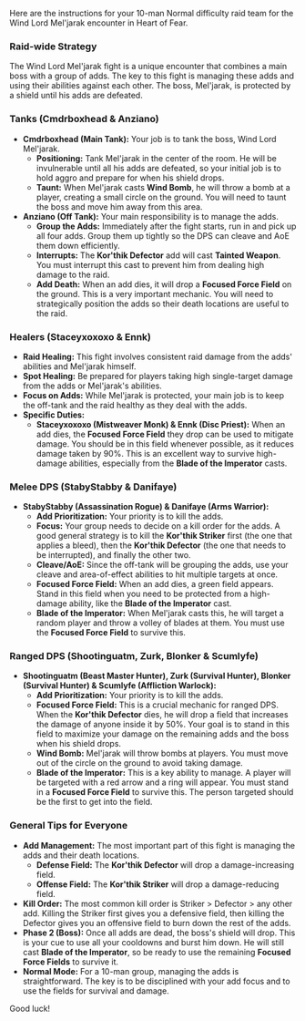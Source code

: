 Here are the instructions for your 10-man Normal difficulty raid team for the Wind Lord Mel'jarak encounter in Heart of Fear.

### **Raid-wide Strategy**

The Wind Lord Mel'jarak fight is a unique encounter that combines a main boss with a group of adds. The key to this fight is managing these adds and using their abilities against each other. The boss, Mel'jarak, is protected by a shield until his adds are defeated.

### **Tanks (Cmdrboxhead & Anziano)**

* **Cmdrboxhead (Main Tank):** Your job is to tank the boss, Wind Lord Mel'jarak.
    * **Positioning:** Tank Mel'jarak in the center of the room. He will be invulnerable until all his adds are defeated, so your initial job is to hold aggro and prepare for when his shield drops.
    * **Taunt:** When Mel'jarak casts **Wind Bomb**, he will throw a bomb at a player, creating a small circle on the ground. You will need to taunt the boss and move him away from this area.
* **Anziano (Off Tank):** Your main responsibility is to manage the adds.
    * **Group the Adds:** Immediately after the fight starts, run in and pick up all four adds. Group them up tightly so the DPS can cleave and AoE them down efficiently.
    * **Interrupts:** The **Kor'thik Defector** add will cast **Tainted Weapon**. You must interrupt this cast to prevent him from dealing high damage to the raid.
    * **Add Death:** When an add dies, it will drop a **Focused Force Field** on the ground. This is a very important mechanic. You will need to strategically position the adds so their death locations are useful to the raid.

### **Healers (Staceyxoxoxo & Ennk)**

* **Raid Healing:** This fight involves consistent raid damage from the adds' abilities and Mel'jarak himself.
* **Spot Healing:** Be prepared for players taking high single-target damage from the adds or Mel'jarak's abilities.
* **Focus on Adds:** While Mel'jarak is protected, your main job is to keep the off-tank and the raid healthy as they deal with the adds.
* **Specific Duties:**
    * **Staceyxoxoxo (Mistweaver Monk) & Ennk (Disc Priest):** When an add dies, the **Focused Force Field** they drop can be used to mitigate damage. You should be in this field whenever possible, as it reduces damage taken by 90%. This is an excellent way to survive high-damage abilities, especially from the **Blade of the Imperator** casts.

### **Melee DPS (StabyStabby & Danifaye)**

* **StabyStabby (Assassination Rogue) & Danifaye (Arms Warrior):**
    * **Add Prioritization:** Your priority is to kill the adds.
    * **Focus:** Your group needs to decide on a kill order for the adds. A good general strategy is to kill the **Kor'thik Striker** first (the one that applies a bleed), then the **Kor'thik Defector** (the one that needs to be interrupted), and finally the other two.
    * **Cleave/AoE:** Since the off-tank will be grouping the adds, use your cleave and area-of-effect abilities to hit multiple targets at once.
    * **Focused Force Field:** When an add dies, a green field appears. Stand in this field when you need to be protected from a high-damage ability, like the **Blade of the Imperator** cast.
    * **Blade of the Imperator:** When Mel'jarak casts this, he will target a random player and throw a volley of blades at them. You must use the **Focused Force Field** to survive this.

### **Ranged DPS (Shootinguatm, Zurk, Blonker & Scumlyfe)**

* **Shootinguatm (Beast Master Hunter), Zurk (Survival Hunter), Blonker (Survival Hunter) & Scumlyfe (Affliction Warlock):**
    * **Add Prioritization:** Your priority is to kill the adds.
    * **Focused Force Field:** This is a crucial mechanic for ranged DPS. When the **Kor'thik Defector** dies, he will drop a field that increases the damage of anyone inside it by 50%. Your goal is to stand in this field to maximize your damage on the remaining adds and the boss when his shield drops.
    * **Wind Bomb:** Mel'jarak will throw bombs at players. You must move out of the circle on the ground to avoid taking damage.
    * **Blade of the Imperator:** This is a key ability to manage. A player will be targeted with a red arrow and a ring will appear. You must stand in a **Focused Force Field** to survive this. The person targeted should be the first to get into the field.

### **General Tips for Everyone**

* **Add Management:** The most important part of this fight is managing the adds and their death locations.
    * **Defense Field:** The **Kor'thik Defector** will drop a damage-increasing field.
    * **Offense Field:** The **Kor'thik Striker** will drop a damage-reducing field.
* **Kill Order:** The most common kill order is Striker > Defector > any other add. Killing the Striker first gives you a defensive field, then killing the Defector gives you an offensive field to burn down the rest of the adds.
* **Phase 2 (Boss):** Once all adds are dead, the boss's shield will drop. This is your cue to use all your cooldowns and burst him down. He will still cast **Blade of the Imperator**, so be ready to use the remaining **Focused Force Fields** to survive it.
* **Normal Mode:** For a 10-man group, managing the adds is straightforward. The key is to be disciplined with your add focus and to use the fields for survival and damage.

Good luck!
